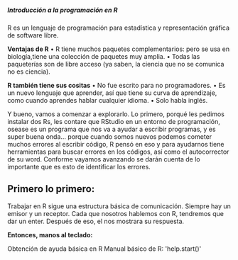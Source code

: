 ##### Introducción a la programación en R

R es un lenguaje de programación para estadística y representación gráfica de software libre. 

**Ventajas de R**
•	R tiene muchos paquetes complementarios: pero se usa en biología,tiene una colección de paquetes muy amplia.
•	Todas las paqueterías son de libre acceso (ya saben, la ciencia que no se comunica no es ciencia).

**R también tiene sus cositas**
•	No fue escrito para no programadores.
•	Es un nuevo lenguaje que aprender, así que tiene su curva de aprendizaje, como cuando aprendes hablar cualquier idioma.
•	Solo habla inglés.

Y bueno, vamos a comenzar a explorarlo. Lo primero, porqué les pedimos instalar dos Rs, les contare que RStudio en un entorno de programación, osease es un programa que nos va a ayudar a escribir programas, y es super buena onda… porque cuando somos nuevos podemos cometer muchos errores al escribir código, R pensó en eso y para ayudarnos tiene herramientas para buscar errores en los códigos, así como el autocorrector de su word. Conforme vayamos avanzando se darán cuenta de lo importante que es esto de identificar los errores.

## Primero lo primero:
Trabajar en R sigue una estructura básica de comunicación. Siempre hay un emisor y un receptor. Cada que nosotros hablemos con R, tendremos que dar un enter. Después de eso, el nos mostrara su respuesta. 

**Entonces, manos al teclado:**

Obtención de ayuda básica en R
Manual básico de R: 'help.start()'

